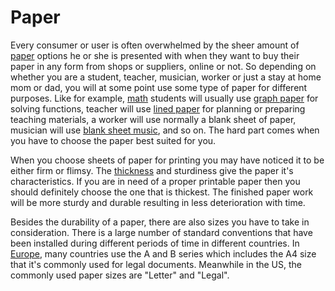 # Paper

Every consumer or user is often overwhelmed by the sheer amount of [paper](https://en.wikipedia.org/wiki/Paper) options he or she is presented with when they want to buy their paper in any form from shops or suppliers, online or not. So depending on whether you are a student, teacher, musician, worker or just a stay at home mom or dad, you will at some point use some type of paper for different purposes. Like for example, [math](https://www.wolframalpha.com/examples/mathematics/) students will usually use [graph paper](https://free-printable-paper.com/graph-paper-grid-paper/) for solving functions, teacher will use [lined paper](https://free-printable-paper.com/writing-paper/) for planning or preparing teaching materials, a worker will use normally a blank sheet of paper, musician will use [blank sheet music](https://free-printable-paper.com/blank-music-sheets/), and so on. The hard part comes when you have to choose the paper best suited for you.

When you choose sheets of paper for printing you may have noticed it to be either firm or flimsy. The [thickness](https://printing.ucr.edu/paper_thickness.html) and sturdiness give the paper it's characteristics. If you are in need of a proper printable paper then you should definitely choose the one that is thickest. The finished paper work will be more sturdy and durable resulting in less deterioration with time.

Besides the durability of a paper, there are also sizes you have to take in consideration. There is a large number of standard conventions that have been installed during different periods of time in different countries. In [Europe](https://europa.eu/), many countries use the A and B series which includes the A4 size that it's commonly used for legal documents. Meanwhile in the US, the commonly used paper sizes are "Letter" and "Legal".
